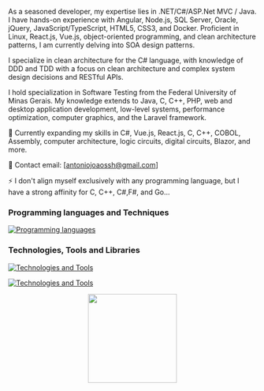 As a seasoned developer, my expertise lies in .NET/C#/ASP.Net MVC / Java. I have hands-on experience with Angular, Node.js, SQL Server, Oracle, jQuery, JavaScript/TypeScript, HTML5, CSS3, and Docker. Proficient in Linux, React.js, Vue.js, object-oriented programming, and clean architecture patterns, I am currently delving into SOA design patterns. 

I specialize in clean architecture for the C# language, with knowledge of DDD and TDD with a focus on clean architecture and complex system design decisions and RESTful APIs.

I hold specialization in Software Testing from the Federal University of Minas Gerais. My knowledge extends to Java, C, C++, PHP, web and desktop application development, low-level systems, performance optimization, computer graphics, and the Laravel framework.

🌱 Currently expanding my skills in C#, Vue.js, React.js, C, C++, COBOL, Assembly, computer architecture, logic circuits, digital circuits, Blazor, and more.

💬 Contact email: [antoniojoaossh@gmail.com]

⚡ I don't align myself exclusively with any programming language, but I have a strong affinity for C, C++, C#,F#, and Go...


 ### Programming languages and Techniques
[![Programming languages](https://skillicons.dev/icons?i=js,html,angular,java,spring,cs,css,c,vue,wasm,dotnet,linux,vim,ts,react,jquery,lua,aws,gcp,azure,rust,scala&perline=5&theme=light)](https://skillicons.dev)
 ### Technologies, Tools and Libraries
[![Technologies and Tools](https://skillicons.dev/icons?i=git,kubernetes,docker,react,jquerytheme=light)](https://skillicons.dev)

[![Technologies and Tools](https://skillicons.dev/icons?i=discord,bots,redis,redux,sass,sequelize,postgres,mongodb,cloudflare,selenium,jquerytheme=light)](https://skillicons.dev)


<div align="center">
  <a href="https://github.com/jaumdev1"> 
  <img height="180em" src="https://github-readme-stats.vercel.app/api?username=jaumdev1&show_icons=true&theme=dark&include_all_commits=true&count_private=true"/>
</a>
</div>






  

